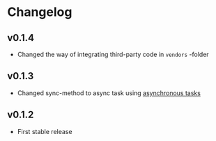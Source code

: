 Changelog
=========

v0.1.4
----------------------
- Changed the way of integrating third-party code in `vendors` -folder 

v0.1.3
----------------------
- Changed sync-method to async task using [asynchronous tasks](http://docs.humhub.org/admin-asynchronous-tasks.html) 

v0.1.2
----------------------
- First stable release

